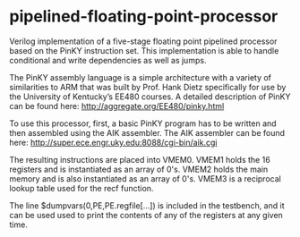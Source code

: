 # pipelined-floating-point-processor
Verilog implementation of a five-stage floating point pipelined processor based on the PinKY instruction set. This implementation is able to handle conditional and write dependencies as well as jumps. 

The PinKY assembly language is a simple architecture with a variety of similarities to ARM that was built by Prof. Hank Dietz specifically for use by the University of Kentucky’s EE480 courses. A detailed description of PinKY can be found here: http://aggregate.org/EE480/pinky.html

To use this processor, first, a basic PinKY program has to be written and then assembled using the AIK assembler. The AIK assembler can be found here: http://super.ece.engr.uky.edu:8088/cgi-bin/aik.cgi

The resulting instructions are placed into VMEM0. VMEM1 holds the 16 registers and is instantiated as an array of 0's. VMEM2 holds the main memory and is also instantiated as an array of 0's. VMEM3 is a reciprocal lookup table used for the recf function. 

The line $dumpvars(0,PE,PE.regfile[...]) is included in the testbench, and it can be used used to print the contents of any of the registers at any given time.
